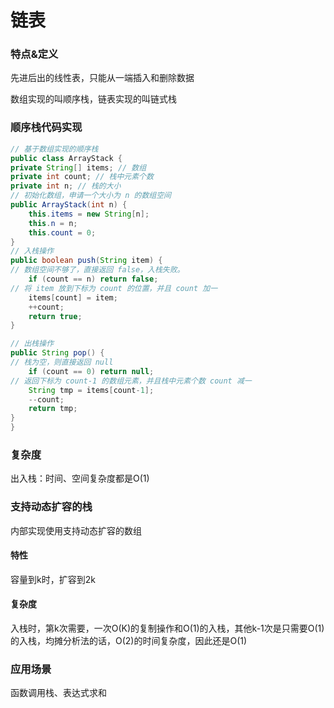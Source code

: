# 链表

### 特点&定义

先进后出的线性表，只能从一端插入和删除数据

数组实现的叫顺序栈，链表实现的叫链式栈

### 顺序栈代码实现



```java
// 基于数组实现的顺序栈
public class ArrayStack {
private String[] items; // 数组
private int count; // 栈中元素个数
private int n; // 栈的大小
// 初始化数组，申请一个大小为 n 的数组空间
public ArrayStack(int n) {
	this.items = new String[n];
	this.n = n;
	this.count = 0;
}
// 入栈操作
public boolean push(String item) {
// 数组空间不够了，直接返回 false，入栈失败。
	if (count == n) return false;
// 将 item 放到下标为 count 的位置，并且 count 加一
	items[count] = item;
	++count;
	return true;
}

// 出栈操作
public String pop() {
// 栈为空，则直接返回 null
	if (count == 0) return null;
// 返回下标为 count-1 的数组元素，并且栈中元素个数 count 减一
	String tmp = items[count-1];
	--count;
	return tmp;
}
}
```

### 复杂度

出入栈：时间、空间复杂度都是O(1)

### 支持动态扩容的栈

内部实现使用支持动态扩容的数组

#### 特性

容量到k时，扩容到2k

#### 复杂度

入栈时，第k次需要，一次O(K)的复制操作和O(1)的入栈，其他k-1次是只需要O(1)的入栈，均摊分析法的话，O(2)的时间复杂度，因此还是O(1)

### 应用场景

函数调用栈、表达式求和
